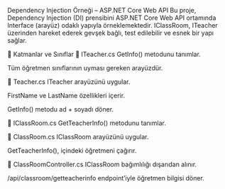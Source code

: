  Dependency Injection Örneği – ASP.NET Core Web API 
Bu proje, Dependency Injection (DI) prensibini ASP.NET Core Web API ortamında Interface (arayüz) odaklı yapıyla örneklemektedir.
IClassRoom, ITeacher üzerinden hareket ederek gevşek bağlı, test edilebilir ve esnek bir yapı sağlar.

🧱 Katmanlar ve Sınıflar
🔷 ITeacher.cs
GetInfo() metodunu tanımlar.

Tüm öğretmen sınıflarının uyması gereken arayüzdür.

🔷 Teacher.cs
ITeacher arayüzünü uygular.

FirstName ve LastName özellikleri içerir.

GetInfo() metodu ad + soyadı döner.

🔷 IClassRoom.cs
GetTeacherInfo() metodunu tanımlar.

🔷 ClassRoom.cs
IClassRoom arayüzünü uygular.

GetTeacherInfo(), içindeki öğretmeni çağırır.

🔷 ClassRoomController.cs
IClassRoom bağımlılığı dışarıdan alınır.

/api/classroom/getteacherinfo endpoint’iyle öğretmen bilgisi döner.

